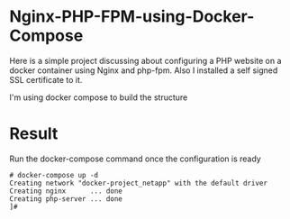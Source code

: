 # Nginx-PHP-FPM-using-Docker-Compose

Here is a simple project discussing about configuring a PHP website on a docker container using Nginx and php-fpm. Also I installed a self signed SSL certificate to it.

I'm using docker compose to build the structure



# Result

Run the docker-compose command once the configuration is ready

```
# docker-compose up -d
Creating network "docker-project_netapp" with the default driver
Creating nginx      ... done
Creating php-server ... done
]#
```

